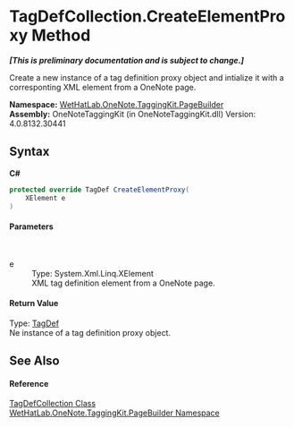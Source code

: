 # TagDefCollection.CreateElementProxy Method 
 _**\[This is preliminary documentation and is subject to change.\]**_

Create a new instance of a tag definition proxy object and intialize it with a corresponting XML element from a OneNote page.

**Namespace:**&nbsp;<a href="56352230-71f2-f4b7-63a8-983965663af5">WetHatLab.OneNote.TaggingKit.PageBuilder</a><br />**Assembly:**&nbsp;OneNoteTaggingKit (in OneNoteTaggingKit.dll) Version: 4.0.8132.30441

## Syntax

**C#**<br />
``` C#
protected override TagDef CreateElementProxy(
	XElement e
)
```


#### Parameters
&nbsp;<dl><dt>e</dt><dd>Type: System.Xml.Linq.XElement<br />XML tag definition element from a OneNote page.</dd></dl>

#### Return Value
Type: <a href="76f26dcb-6d94-451a-0931-56436dcad40f">TagDef</a><br />Ne instance of a tag definition proxy object.

## See Also


#### Reference
<a href="f1af011e-6368-6b6a-4740-75e5dae458af">TagDefCollection Class</a><br /><a href="56352230-71f2-f4b7-63a8-983965663af5">WetHatLab.OneNote.TaggingKit.PageBuilder Namespace</a><br />